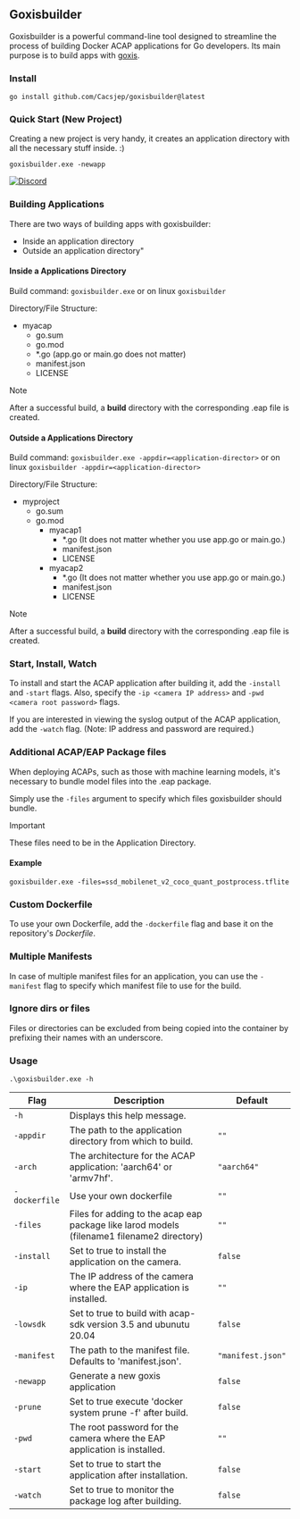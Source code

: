 ## Goxisbuilder

Goxisbuilder is a powerful command-line tool designed to streamline the process of building Docker ACAP applications for Go developers. 
Its main purpose is to build apps with [goxis](https://github.com/Cacsjep/goxis).

### Install
```shell
go install github.com/Cacsjep/goxisbuilder@latest
```

### Quick Start (New Project)
Creating a new project is very handy, it creates an application directory with all the necessary stuff inside. :)
```shell
goxisbuilder.exe -newapp
```

[![Discord](https://img.shields.io/badge/Discord-Join%20us-blue?style=for-the-badge&logo=discord)](https://discord.gg/we6EqDSJ)

### Building Applications
There are two ways of building apps with goxisbuilder:
- Inside an application directory
- Outside an application directory"

#### Inside a Applications Directory
Build command: `goxisbuilder.exe` or on linux `goxisbuilder`

Directory/File Structure:
* myacap
   * go.sum
   * go.mod
   * *.go (app.go or main.go does not matter) 
   * manifest.json
   * LICENSE


> [!NOTE] 
> After a successful build, a **build** directory with the corresponding .eap file is created.

#### Outside a Applications Directory
Build command: `goxisbuilder.exe -appdir=<application-director>` or on linux `goxisbuilder -appdir=<application-director>`

Directory/File Structure:
* myproject
   * go.sum
   * go.mod
     * myacap1
       * *.go (It does not matter whether you use app.go or main.go.) 
       * manifest.json
       * LICENSE
     * myacap2
       * *.go (It does not matter whether you use app.go or main.go.) 
       * manifest.json
       * LICENSE

> [!NOTE] 
> After a successful build, a **build** directory with the corresponding .eap file is created.

### Start, Install, Watch
To install and start the ACAP application after building it, add the `-install`  and `-start`  flags. Also, specify the `-ip <camera IP address>`  and `-pwd <camera root password>`  flags.

If you are interested in viewing the syslog output of the ACAP application, add the `-watch`  flag. (Note: IP address and password are required.)

### Additional ACAP/EAP Package files
When deploying ACAPs, such as those with machine learning models, it's necessary to bundle model files into the .eap package.

Simply use the `-files` argument to specify which files goxisbuilder should bundle.

> [!IMPORTANT] 
> These files need to be in the Application Directory.

#### Example
```
goxisbuilder.exe -files=ssd_mobilenet_v2_coco_quant_postprocess.tflite
```

### Custom Dockerfile
To use your own Dockerfile, add the `-dockerfile` flag and base it on the repository's *Dockerfile*.

### Multiple Manifests
In case of multiple manifest files for an application, you can use the `-manifest` flag to specify which manifest file to use for the build.

### Ignore dirs or files
Files or directories can be excluded from being copied into the container by prefixing their names with an underscore.

### Usage
```shell
.\goxisbuilder.exe -h
```

| Flag                | Description                                                                                                                      | Default           |
| ------------------- | -------------------------------------------------------------------------------------------------------------------------------- | ----------------- |
| `-h`                | Displays this help message.                                                                                                      |                   |
| `-appdir`           | The path to the application directory from which to build.                                                                       | `""`              |
| `-arch`             | The architecture for the ACAP application: 'aarch64' or 'armv7hf'.                                                               | `"aarch64"`       |
| `-dockerfile`       | Use your own dockerfile                                                                                                          | `""`              |
| `-files`            | Files for adding to the acap eap package like larod models (filename1 filename2 directory)                                             | `""`              |
| `-install`          | Set to true to install the application on the camera.                                                                            | `false`           |
| `-ip`               | The IP address of the camera where the EAP application is installed.                                                             | `""`              |
| `-lowsdk`           | Set to true to build with acap-sdk version 3.5 and ubunutu 20.04                                                                 | `false`           |
| `-manifest`         | The path to the manifest file. Defaults to 'manifest.json'.                                                                      | `"manifest.json"` |
| `-newapp  `         | Generate a new goxis application                                                                                                 | `false`           |
| `-prune`            | Set to true execute 'docker system prune -f' after build.                                                                        | `false`           |
| `-pwd`              | The root password for the camera where the EAP application is installed.                                                         | `""`              |
| `-start`            | Set to true to start the application after installation.                                                                         | `false`           |
| `-watch`            | Set to true to monitor the package log after building.                                                                           | `false`           |



